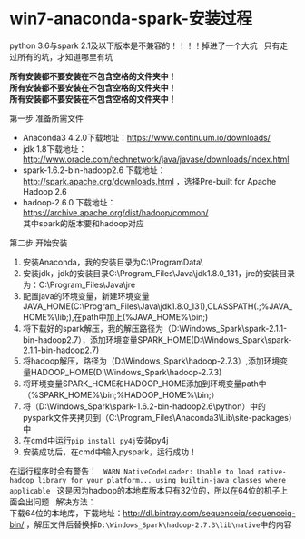 # win7-anaconda-spark-安装过程

python 3.6与spark 2.1及以下版本是不兼容的！！！！掉进了一个大坑    
只有走过所有的坑，才知道哪里有坑  

**所有安装都不要安装在不包含空格的文件夹中！**  
**所有安装都不要安装在不包含空格的文件夹中！**  
**所有安装都不要安装在不包含空格的文件夹中！**    

第一步 准备所需文件  
- Anaconda3 4.2.0下载地址：https://www.continuum.io/downloads/   
- jdk 1.8下载地址：http://www.oracle.com/technetwork/java/javase/downloads/index.html  
- spark-1.6.2-bin-hadoop2.6 下载地址：http://spark.apache.org/downloads.html ，选择Pre-built for Apache Hadoop 2.6  
- hadoop-2.6.0 下载地址：https://archive.apache.org/dist/hadoop/common/  
其中spark的版本要和hadoop对应  

第二步 开始安装  
1. 安装Anaconda，我的安装目录为C:\ProgramData\  
2. 安装jdk，jdk的安装目录C:\Program_Files\Java\jdk1.8.0_131，jre的安装目录为：C:\Program_Files\Java\jre  
3. 配置java的环境变量，新建环境变量JAVA_HOME(C:\Program_Files\Java\jdk1.8.0_131),CLASSPATH(.;%JAVA_HOME%\lib;),在path中加上(%JAVA_HOME%\bin;)  
4. 将下载好的spark解压，我的解压路径为（D:\Windows_Spark\spark-2.1.1-bin-hadoop2.7），添加环境变量SPARK_HOME(D:\Windows_Spark\spark-2.1.1-bin-hadoop2.7)  
5. 将hadoop解压，路径为（D:\Windows_Spark\hadoop-2.7.3）,添加环境变量HADOOP_HOME(D:\Windows_Spark\hadoop-2.7.3)  
6. 将环境变量SPARK_HOME和HADOOP_HOME添加到环境变量path中（%SPARK_HOME%\bin;%HADOOP_HOME%\bin;）  
7. 将（D:\Windows_Spark\spark-1.6.2-bin-hadoop2.6\python）中的pyspark文件夹拷贝到（C:\Program_Files\Anaconda3\Lib\site-packages）中
8. 在cmd中运行`pip install py4j`安装py4j
9. 安装成功后，在cmd中输入pyspark，运行成功！

在运行程序时会有警告：  
`WARN NativeCodeLoader: Unable to load native-hadoop library for your platform... using builtin-java classes where applicable`  
这是因为hadoop的本地库版本只有32位的，所以在64位的机子上面会出问题  
解决方法：  
下载64位的本地库，下载地址：http://dl.bintray.com/sequenceiq/sequenceiq-bin/ ，解压文件后替换掉`D:\Windows_Spark\hadoop-2.7.3\lib\native`中的内容
